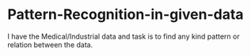 # Pattern-Recognition-in-given-data
I have the Medical/Industrial data and task is to find any kind pattern or relation between the data.
